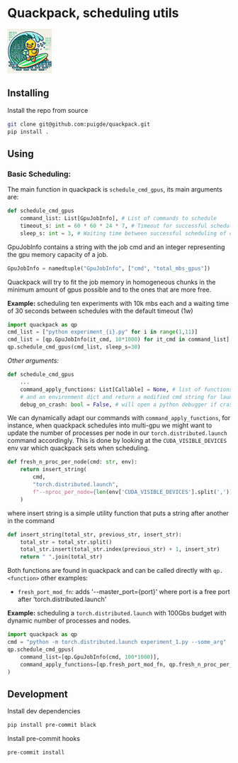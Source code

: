 # Quackpack, scheduling utils
<img src="quackpack.jpg" alt="Alt text" width="100"/>

## Installing
Install the repo from source
```bash
git clone git@github.com:puigde/quackpack.git
pip install .
```

## Using
### Basic Scheduling:
The main function in quackpack is `schedule_cmd_gpus`, its main arguments are:
```python
def schedule_cmd_gpus
    command_list: List[GpuJobInfo], # List of commands to schedule
    timeout_s: int = 60 * 60 * 24 * 7, # Timeout for successful scheduling of commands
    sleep_s: int = 3, # Waiting time between successful scheduling of commands
```
GpuJobInfo contains a string with the job cmd and an integer representing the gpu memory capacity of a job.
```python
GpuJobInfo = namedtuple("GpuJobInfo", ["cmd", "total_mbs_gpus"])
```
Quackpack will try to fit the job memory in homogeneous chunks in the minimum amount of gpus possible and to the ones that are more free.

**Example:** scheduling ten experiments with 10k mbs each and a waiting time of 30 seconds between schedules with the default timeout (1w)
```python
import quackpack as qp
cmd_list = ["python experiment_{i}.py" for i in range(1,11)]
cmd_list = [qp.GpuJobInfo(it_cmd, 10*1000) for it_cmd in command_list]
qp.schedule_cmd_gpus(cmd_list, sleep_s=30)
```

*Other arguments:*
```python
def schedule_cmd_gpus
    ...
    command_apply_functions: List[Callable] = None, # list of functions that get cmd string
    # and an environment dict and return a modified cmd string for launchtime
    debug_on_crash: bool = False, # will open a python debugger if crashed
```
We can dynamically adapt our commands with `command_apply_functions`, for instance, when quackpack schedules into multi-gpu we might want to update the number of processes per node in our `torch.distributed.launch` command accordingly. This is done by looking at the `CUDA_VISIBLE_DEVICES` env var which quackpack sets when scheduling.
```python
def fresh_n_proc_per_node(cmd: str, env):
    return insert_string(
        cmd,
        "torch.distributed.launch",
        f"--nproc_per_node={len(env['CUDA_VISIBLE_DEVICES'].split(','))}",
    )
```
where insert string is a simple utility function that puts a string after another in the command
```python
def insert_string(total_str, previous_str, insert_str):
    total_str = total_str.split()
    total_str.insert(total_str.index(previous_str) + 1, insert_str)
    return " ".join(total_str)
```
Both functions are found in quackpack and can be called directly with `qp.<function>` other examples:
* `fresh_port_mod_fn`: adds '--master_port={port}' where port is a free port after 'torch.distributed.launch'

**Example:** scheduling a `torch.distributed.launch` with 100Gbs budget with dynamic number of processes and nodes.
```python
import quackpack as qp
cmd = "python -m torch.distributed.launch experiment_1.py --some_arg"
qp.schedule_cmd_gpus(
    command_list=[qp.GpuJobInfo(cmd, 100*1000)],
    command_apply_functions=[qp.fresh_port_mod_fn, qp.fresh_n_proc_per_node],
)
```

## Development
Install dev dependencies
```bash
pip install pre-commit black
```
Install pre-commit hooks
```bash
pre-commit install
```
